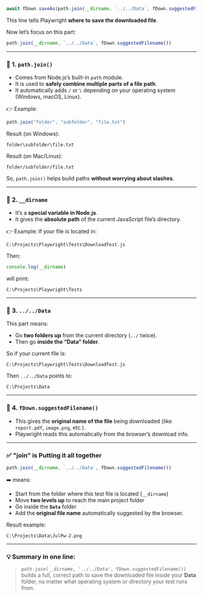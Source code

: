 ```js
await fDown.saveAs(path.join(__dirname, `../../Data`, fDown.suggestedFilename()))
```

This line tells Playwright **where to save the downloaded file**.

Now let’s focus on this part:

```js
path.join(__dirname, `../../Data`, fDown.suggestedFilename())
```

---

### 🔹 1. `path.join()`

* Comes from Node.js’s built-in `path` module.
* It is used to **safely combine multiple parts of a file path**.
* It automatically adds `/` or `\` depending on your operating system (Windows, macOS, Linux).

👉 Example:

```js
path.join("folder", "subfolder", "file.txt")
```

Result (on Windows):

```
folder\subfolder\file.txt
```

Result (on Mac/Linux):

```
folder/subfolder/file.txt
```

So, `path.join()` helps build paths **without worrying about slashes**.

---

### 🔹 2. `__dirname`

* It’s a **special variable in Node.js**.
* It gives the **absolute path** of the current JavaScript file’s directory.

👉 Example:
If your file is located in:

```
C:\Projects\Playwright\Tests\DownloadTest.js
```

Then:

```js
console.log(__dirname)
```

will print:

```
C:\Projects\Playwright\Tests
```

---

### 🔹 3. `../../Data`

This part means:

* Go **two folders up** from the current directory (`../` twice).
* Then go **inside the “Data” folder**.

So if your current file is:

```
C:\Projects\Playwright\Tests\DownloadTest.js
```

Then `../../Data` points to:

```
C:\Projects\Data
```

---

### 🔹 4. `fDown.suggestedFilename()`

* This gives the **original name of the file** being downloaded (like `report.pdf`, `image.png`, etc.).
* Playwright reads this automatically from the browser’s download info.

---

### ✅ "join" is Putting it all together

```js
path.join(__dirname, `../../Data`, fDown.suggestedFilename())
```

➡️ means:

* Start from the folder where this test file is located (`__dirname`)
* Move **two levels up** to reach the main project folder
* Go inside the **`Data`** folder
* Add the **original file name** automatically suggested by the browser.

Result example:

```
C:\Projects\Data\JulPw-2.png
```

---

### 💡 Summary in one line:

> `path.join(__dirname, '../../Data', fDown.suggestedFilename())`
> builds a full, correct path to save the downloaded file inside your **Data** folder, no matter what operating system or directory your test runs from.


